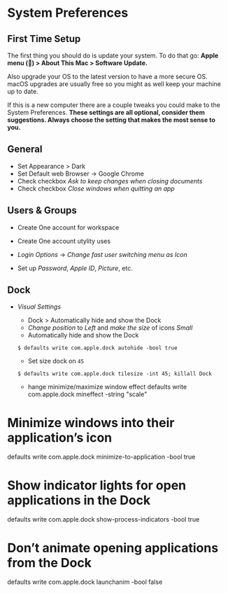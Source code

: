 # System Preferences

## First Time Setup

The first thing you should do is update your system. To do that go:
**Apple menu () > About This Mac > Software Update.**

Also upgrade your OS to the latest version to have a more secure OS. macOS
upgrades are usually free so you might as well keep your machine up to date.

If this is a new computer there are a couple tweaks you could make to the
System Preferences. **These settings are all optional, consider them
suggestions. Always choose the setting that makes the most sense to you.**

## General

- Set Appearance > Dark
- Set Default web Browser -> Google Chrome
- Check checkbox _Ask to keep changes when closing documents_
- Check checkbox _Close windows when quitting an app_

## Users & Groups

- Create One account for workspace
- Create One account utylity uses

- _Login Options_ -> _Change fast user switching menu as Icon_

- Set up _Password_, _Apple ID_, _Picture_, etc.

<!--
## Trackpad

- _Point & Click_
  - Enable _Tap to click with one finger_
  - Change _Secondary click_ to _Right corner_
  - Uncheck _Three Finger Drag_
- _Scroll & Zoom_
  - Uncheck _all_ apart from _Zoom in and out_ -->

## Dock

- _Visual Settings_

  - Dock > Automatically hide and show the Dock
  - _Change position_ to _Left_ and _make the size_ of icons _Small_
  - Automatically hide and show the Dock

  ```shell
  $ defaults write com.apple.dock autohide -bool true
  ```

  - Set size dock on `45`

  ```shell
  $ defaults write com.apple.dock tilesize -int 45; killall Dock
  ```

  - hange minimize/maximize window effect
    defaults write com.apple.dock mineffect -string "scale"

# Minimize windows into their application’s icon

defaults write com.apple.dock minimize-to-application -bool true

# Show indicator lights for open applications in the Dock

defaults write com.apple.dock show-process-indicators -bool true

# Don’t animate opening applications from the Dock

defaults write com.apple.dock launchanim -bool false

<!--
## Finder

- check calculate all file size in (⌘+ J)
- General
  - Change _New finder window show_ to open in your _Home Directory_
- Sidebar
  - Add _Home_ and your _Code Directory_
  - Uncheck all _Shared_ boxes

## Menubar

- Remove the _Display_ and _Bluetooth_ icons
- Change _battery_ to _Show percentage symbols_

## Spotlight

- Uncheck _fonts_, _images_, _files_ etc.
- Uncheck the _keyboard shortcuts_ as we'll be replacing them with
  [_Alfred_](https://www.alfredapp.com/)

## Accounts

- Add an _iCloud account_ and sync _Calendar_, _Find my Mac_, _Contacts_ etc.

## User Defaults

- Enable _repeating keys by pressing and holding down keys_: `defaults write NSGlobalDomain ApplePressAndHoldEnabled -bool false` (and restart any app
  that you need to repeat keys in)
- Change the _default folder for screenshots_
  - Open the terminal and create the folder where you would like to store
    your screenshots: `mkdir -p /path/to/screenshots/`
  - Then run the following command: `defaults write com.apple.screencapture location /path/to/screenshots/ && killall SystemUIServer`

## How to write to NTFS on macOS Yosemite (10.10) and El Capitan (10.11)

### 1) Install Homebrew and Homebrew Cask

Instructions [here](https://sourabhbajaj.com/mac-setup/Homebrew/README.html).

### 2) Update Homebrew formulae

    $ brew update

### 3) Install osxfuse

If you are on macOS El Capitan (10.11), install the (3.x.x) from [the
repo](https://github.com/osxfuse/osxfuse/releases).

    $ brew cask install osxfuse

### 4) Install ntfs-3g

    $ brew install ntfs-3g

### 5) If you are on macOS El Capitan (10.11), temporarily disable System Integrity Protection

- **Reboot** and hold `CMD + R` to get in recovery mode
- Open the terminal and type:

```shell
$ csrutil disable
```

- **Reboot** normally

### 6) Create a symlink for mount_ntfs

```shell
$ sudo mv /sbin/mount_ntfs /sbin/mount_ntfs.original
$ sudo ln -s /usr/local/sbin/mount_ntfs /sbin/mount_ntfs
```

### 7) If you are on macOS El Capitan (10.11), re-enable System Integrity Protection

- **Reboot** and hold `CMD + R` to get in recovery mode
- Open the terminal and type:

```shell
$ csrutil enable
```

- **Reboot** normally -->
